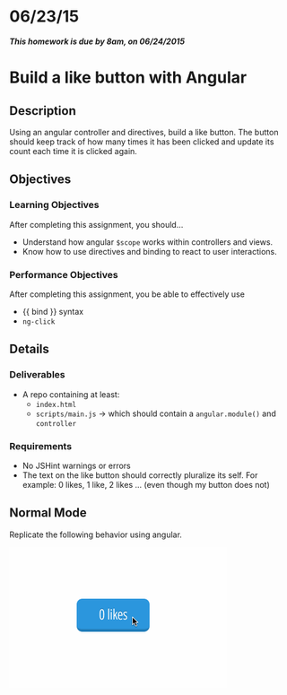 # 06/23/15

___This homework is due by 8am, on 06/24/2015___

# Build a like button with Angular

## Description
Using an angular controller and directives, build a like button. The button should keep track of how many times it has been clicked and update its count each time it is clicked again.


## Objectives

### Learning Objectives

After completing this assignment, you should…

* Understand how angular `$scope` works within controllers and views.
* Know how to use directives and binding to react to user interactions.


### Performance Objectives

After completing this assignment, you be able to effectively use

* {{ bind }} syntax
* `ng-click`

## Details

### Deliverables

* A repo containing at least:
  * `index.html`
  * `scripts/main.js` -> which should contain a `angular.module()` and `controller`

### Requirements

* No JSHint warnings or errors
* The text on the like button should correctly pluralize its self. For example: 0 likes, 1 like, 2 likes ... (even though my button does not)


## Normal Mode
Replicate the following behavior using angular.

![Example](likes.gif)
